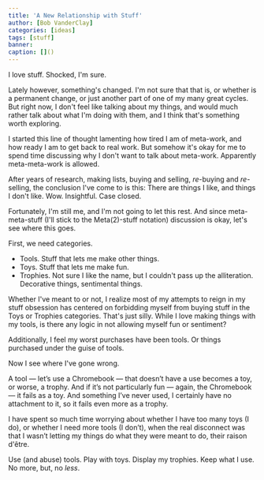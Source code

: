 ```yaml
---
title: 'A New Relationship with Stuff'
author: [Bob VanderClay]
categories: [ideas]
tags: [stuff]
banner:
caption: []()
---
```



I love stuff. Shocked, I'm sure.

Lately however, something's changed. I'm not sure that that is, or whether is a permanent change, or just another part of one of my many great cycles. But right now, I don't feel like talking about my things, and would much rather talk about what I'm doing with them, and I think that's something worth exploring.

<aside markdown=1>I started this line of thought lamenting how tired I am of meta-work, and how ready I am to get back to real work. But somehow it's okay for me to spend time discussing why I don't want to talk about meta-work. Apparently meta-meta-work is allowed.</aside>

After years of research, making lists, buying and selling, *re*-buying and *re*-selling, the conclusion I've come to is this: There are things I like, and things I don't like. Wow. Insightful. Case closed.

Fortunately, I'm still me, and I'm not going to let this rest. And since meta-meta-stuff (I'll stick to the Meta(2)-stuff notation) discussion is okay, let's see where this goes.

First, we need categories.

- Tools. Stuff that lets me make other things.
- Toys. Stuff that lets me make fun.
- Trophies. Not sure I like the name, but I couldn't pass up the alliteration. Decorative things, sentimental things.

Whether I've meant to or not, I realize most of my attempts to reign in my stuff obsession has centered on forbidding myself from buying stuff in the Toys or Trophies categories.  That's just silly. While I love making things with my tools, is there any logic in not allowing myself fun or sentiment?

Additionally, I feel my worst purchases have been tools. Or things purchased under the guise of tools.

Now I see where I've gone wrong.

A tool — let’s use a Chromebook — that doesn’t have a use becomes a toy, or worse, a trophy. And if it’s not particularly fun — again, the Chromebook — it fails as a toy. And something I’ve never used, I certainly have no attachment to it, so it fails even more as a trophy.

I have spent so much time worrying about whether I have too many toys (I do), or whether I need more tools (I don’t), when the real disconnect was that I wasn’t letting my things do what they were meant to do, their raison d'être.

Use (and abuse) tools. Play with toys. Display my trophies. Keep what I use. No more, but, no *less*.
